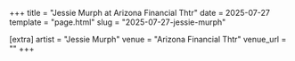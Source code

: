 +++
title = "Jessie Murph at Arizona Financial Thtr"
date = 2025-07-27
template = "page.html"
slug = "2025-07-27-jessie-murph"

[extra]
artist = "Jessie Murph"
venue = "Arizona Financial Thtr"
venue_url = ""
+++
